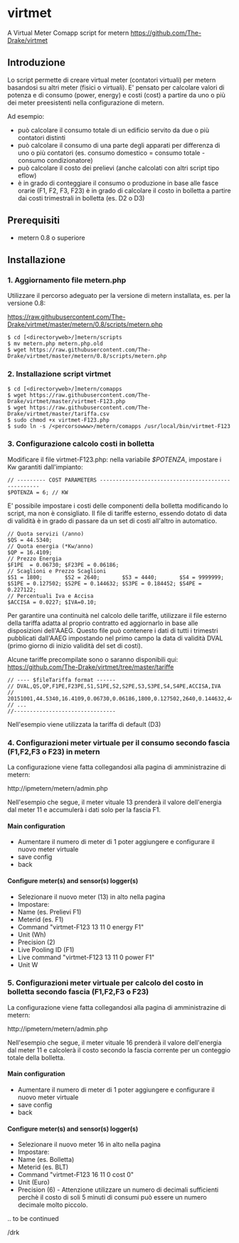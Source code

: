 # virtmet
A Virtual Meter Comapp script for metern
https://github.com/The-Drake/virtmet

## Introduzione

Lo script permette di creare virtual meter (contatori virtuali) per metern basandosi su altri meter (fisici o virtuali). E' pensato per calcolare valori di potenza e di consumo (power, energy) e costi (cost) a partire da uno o più dei meter preesistenti nella configurazione di metern.

Ad esempio:
* può calcolare il consumo totale di un edificio servito da due o più contatori distinti
* può calcolare il consumo di una parte degli apparati per differenza di uno o più contatori (es. consumo domestico = consumo totale - consumo condizionatore)
* può calcolare il costo dei prelievi (anche calcolati con altri script tipo eflow)
* è in grado di conteggiare il consumo o produzione in base alle fasce orarie (F1, F2, F3, F23)
è in grado di calcolare il costo in bolletta a partire dai costi trimestrali in bolletta (es. D2 o D3)

## Prerequisiti

* metern 0.8 o superiore

## Installazione

### 1. Aggiornamento file metern.php

Utilizzare il percorso adeguato per la versione di metern installata, es. per
la versione 0.8:

https://raw.githubusercontent.com/The-Drake/virtmet/master/metern/0.8/scripts/metern.php

```
$ cd [<directoryweb>/]metern/scripts
$ mv metern.php metern.php.old
$ wget https://raw.githubusercontent.com/The-Drake/virtmet/master/metern/0.8/scripts/metern.php
```

### 2. Installazione script virtmet

```
$ cd [<directoryweb>/]metern/comapps
$ wget https://raw.githubusercontent.com/The-Drake/virtmet/master/virtmet-F123.php
$ wget https://raw.githubusercontent.com/The-Drake/virtmet/master/tariffa.csv
$ sudo chmod +x virtmet-F123.php
$ sudo ln -s /<percorsowww>/metern/comapps /usr/local/bin/virtmet-F123
```

### 3. Configurazione calcolo costi in bolletta

Modificare il file virtmet-F123.php: nella variabile *$POTENZA*, impostare i Kw
garantiti dall'impianto:

```
// --------- COST PARAMETERS ---------------------------------------------------
$POTENZA = 6; // KW
```

E' possibile impostare i costi delle componenti della bolletta modificando lo script, ma non è consigliato. Il file di tariffe esterno, essendo dotato di data di validità è in grado di passare da un set di costi all'altro in automatico. 

```
// Quota servizi (/anno)
$QS = 44.5340;
// Quota energia (*Kw/anno)
$QP = 16.4109;
// Prezzo Energia
$F1PE  = 0.06730; $F23PE = 0.06186;
// Scaglioni e Prezzo Scaglioni 
$S1 = 1800;       $S2 = 2640;       $S3 = 4440;       $S4 = 9999999;
$S1PE = 0.127502; $S2PE = 0.144632; $S3PE = 0.184452; $S4PE = 0.227122;
// Percentuali Iva e Accisa
$ACCISA = 0.0227; $IVA=0.10;
```

Per garantire una continuità nel calcolo delle tariffe, utilizzare il file esterno della tariffa adatta al proprio contratto ed aggiornarlo in base alle disposizioni dell'AAEG. Questo file può contenere i dati di tutti i trimestri pubblicati dall'AAEG impostando nel primo campo la data di validità DVAL (primo giorno di inizio validità del set di costi).

Alcune tariffe precompilate sono o saranno disponibili qui: 
https://github.com/The-Drake/virtmet/tree/master/tariffe

```
// ---- $fileTariffa format ------
// DVAL,QS,QP,F1PE,F23PE,S1,S1PE,S2,S2PE,S3,S3PE,S4,S4PE,ACCISA,IVA
// 20151001,44.5340,16.4109,0.06730,0.06186,1800,0.127502,2640,0.144632,4440,0.184452,99999999,0.227122,0.0227,0.10
// ...
//--------------------------------
```
Nell'esempio viene utilizzata la tariffa di default (D3)

### 4. Configurazioni meter virtuale per il consumo secondo fascia (F1,F2,F3 o F23) in metern

La configurazione viene fatta collegandosi alla pagina di amministrazine di  metern:

http://ipmetern/metern/admin.php

Nell'esempio che segue, il meter vituale 13 prenderà il valore dell'energia dal meter 11 e accumulerà i dati solo per la fascia F1.

#### Main configuration
* Aumentare il numero di meter di 1 poter aggiungere e configurare il nuovo meter virtuale
* save config
* back
#### Configure meter(s) and sensor(s) logger(s)
* Selezionare il nuovo meter (13) in alto nella pagina
* Impostare:
 * Name (es. Prelievi F1)
 * Meterid (es. F1)
 * Command "virtmet-F123 13 11 0 energy F1"
 * Unit (Wh)
 * Precision (2)
 * Live Pooling ID (F1)
 * Live command "virtmet-F123 13 11 0 power F1"
 * Unit W  

### 5. Configurazioni meter virtuale per calcolo del costo in bolletta secondo fascia (F1,F2,F3 o F23)

La configurazione viene fatta collegandosi alla pagina di amministrazine di  metern:

http://ipmetern/metern/admin.php

Nell'esempio che segue, il meter vituale 16 prenderà il valore dell'energia dal meter 11 e calcolerà il costo secondo la fascia corrente per un conteggio totale della bolletta.

#### Main configuration
* Aumentare il numero di meter di 1 poter aggiungere e configurare il nuovo meter virtuale
* save config
* back
#### Configure meter(s) and sensor(s) logger(s)
* Selezionare il nuovo meter 16 in alto nella pagina
* Impostare:
 * Name (es. Bolletta)
 * Meterid (es. BLT)
 * Command "virtmet-F123 16 11 0 cost 0"
 * Unit (Euro)
 * Precision (6) - Attenzione utilizzare un numero di decimali sufficienti perchè il costo di soli 5 minuti di consumi può essere un numero decimale molto piccolo.
 
.. to be continued

/drk